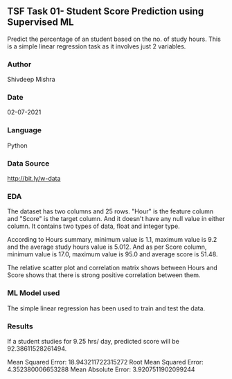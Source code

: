 ## TSF Task 01- Student Score Prediction using Supervised ML
Predict the percentage of an student based on the no. of study hours. This is a simple linear regression task as it involves just 2 variables.

### Author
Shivdeep Mishra

### Date
02-07-2021

### Language
Python

### Data Source
http://bit.ly/w-data

### EDA
The dataset has two columns and 25 rows. "Hour" is the feature column and "Score" is the target column. And it doesn't have any null value in either column. It contains two types of data, float and integer type.

According to Hours summary, minimum value is 1.1, maximum value is 9.2 and the average study hours value is 5.012. And as per Score column, minimum value is 17.0, maximum value is 95.0 and average score is 51.48.

The relative scatter plot and correlation matrix shows between Hours and Score shows that there is strong positive correlation between them.

### ML Model used
The simple linear regression has been used to train and test the data.

### Results
If a student studies for 9.25 hrs/ day, predicted score will be 92.38611528261494.

Mean Squared Error: 18.943211722315272 
Root Mean Squared Error: 4.352380006653288 
Mean Absolute Error: 3.9207511902099244
